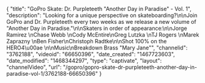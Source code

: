 {
    "title": "GoPro Skate: Dr. Purpleteeth \"Another Day in Paradise\" - Vol. 1",
    "description": "Looking for a unique perspective on skateboarding?\n\nJoin GoPro and Dr. Purpleteeth every two weeks as we release a new volume of \"Another Day in Paradise.\"\n\nSkaters in order of appearance:\n\nJorge Ramirez \nChase Webb \nCody McEntire\nGreg Lutzka \nTJ Rogers \nMarek Zaprazny \nBen Fisher\nChristoph Radtke\n\nShot 100% on the HERO4\u00ae \n\nMusic\nBreakdown Brass \"Mary Jane\"",
    "channelid": "3762188",
    "videoid": "66650396",
    "date_created": "1467723603",
    "date_modified": "1468344297",
    "type": "captivate",
    "layout": "channelVideo",
    "url": "\/gopro\/gopro-skate-dr-purpleteeth-another-day-in-paradise-vol-1\/3762188-66650396"
}